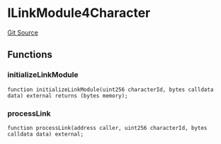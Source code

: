 # ILinkModule4Character
[Git Source](https://github.com/Crossbell-Box/Crossbell-Contracts/blob/1bc9213c7fb7853b038310c6b20bef0fd2cf388b/contracts/interfaces/ILinkModule4Character.sol)


## Functions
### initializeLinkModule


```solidity
function initializeLinkModule(uint256 characterId, bytes calldata data) external returns (bytes memory);
```

### processLink


```solidity
function processLink(address caller, uint256 characterId, bytes calldata data) external;
```

